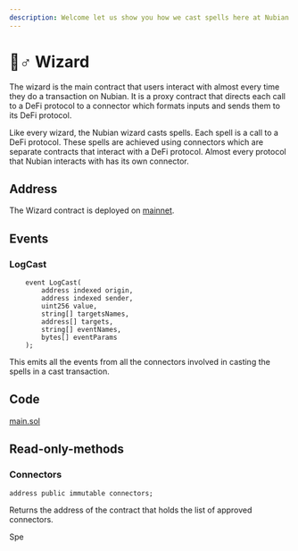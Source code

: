 ```yaml
---
description: Welcome let us show you how we cast spells here at Nubian.
---
```


# 🧙♂ Wizard

The wizard is the main contract that users interact with almost every time they do a transaction on Nubian. It is a proxy contract that directs each call to a DeFi protocol to a connector which formats inputs and sends them to its DeFi protocol.&#x20;

Like every wizard, the Nubian wizard casts spells. Each spell is a call to a DeFi protocol. These spells are achieved using connectors which are separate contracts that interact with a DeFi protocol. Almost every protocol that Nubian interacts with has its own connector.&#x20;

## Address

The Wizard contract is deployed on [mainnet](https://bscscan.com/address/0x9B1240399e9E23e4C31520fc5C00FA83dc451819).

## Events

### LogCast

```solidity
    event LogCast(
        address indexed origin,
        address indexed sender,
        uint256 value,
        string[] targetsNames,
        address[] targets,
        string[] eventNames,
        bytes[] eventParams
    );
```

This emits all the events from all the connectors involved in casting the spells in a cast transaction.

## Code

[main.sol](https://github.com/NestcoinCo/Nubian-coven/blob/main/contracts/wizard.sol)

## Read-only-methods

### Connectors

```solidity
address public immutable connectors;
```

Returns the address of the contract that holds the list of approved connectors.

Spe
